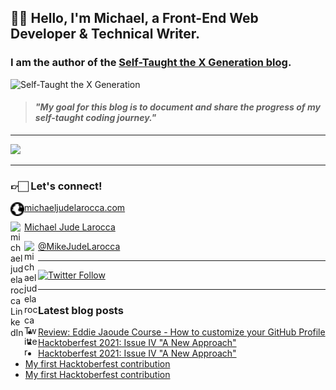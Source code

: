 ## 🖖🏻 Hello, I'm Michael, a Front-End Web Developer & Technical Writer.

### I am the author of the [Self-Taught the X Generation blog](https://selftaughttxg.com/).

![Self-Taught the X Generation](https://selftaughttxg.com/static/5d3d566ce09382d5f3bd0db47ef41795/8e1fc/TXG.jpg)

> #### *"My goal for this blog is to document and share the progress of my self-taught coding journey."*

---

<img src="https://github-readme-stats.vercel.app/api?username=michaellarocca&show_icons=true&theme=tokyonight" />

---

### 👉🏻 Let's connect!

[<img align="left" alt="michaeljudelarocca.com" width="22px" src="https://raw.githubusercontent.com/iconic/open-iconic/master/svg/globe.svg" />](https://michaeljudelarocca.com/) [michaeljudelarocca.com](michaeljudelarocca.com)

[<img align="left" alt="michaeljudelarocca LinkedIn" width="22px" src="https://cdn.jsdelivr.net/npm/simple-icons@v3/icons/linkedin.svg" />](https://www.linkedin.com/in/michael-larocca-9315a3202/)[Michael Jude Larocca](https://www.linkedin.com/in/michael-larocca-9315a3202/)

[<img align="left" alt="michaeljudelarocca Twitter" width="22px" src="https://cdn.jsdelivr.net/npm/simple-icons@v3/icons/twitter.svg" />](https://twitter.com/MikeJudeLarocca)[@MikeJudeLarocca](https://twitter.com/MikeJudeLarocca)


---

[![Twitter Follow](https://img.shields.io/twitter/follow/MikeJudeLarocca?color=1DA1F2&logo=twitter&style=for-the-badge)](https://twitter.com/intent/follow?original_referer=https%3A%2F%2Fgithub.com%2FMikeJudeLarocca&screen_name=MikeJudeLarocca)

---

### Latest blog posts
<!-- BLOG-POST-LIST:START -->
- [Review: Eddie Jaoude Course - How to customize your GitHub Profile](https://michaeljudelarocca.hashnode.dev/review-eddie-jaoude-course-how-to-customize-your-github-profile)
- [Hacktoberfest 2021: Issue IV &quot;A New Approach&quot;](https://dev.to/michaellarocca/hacktoberfest-2021-issue-iv-a-new-approach-18ln)
- [Hacktoberfest 2021: Issue IV &quot;A New Approach&quot;](https://michaeljudelarocca.hashnode.dev/hacktoberfest-2021-issue-iv-a-new-approach)
- [My first Hacktoberfest contribution](https://dev.to/michaellarocca/my-first-hacktoberfest-contribution-2do6)
- [My first Hacktoberfest contribution](https://michaeljudelarocca.hashnode.dev/my-first-hacktoberfest-contribution)
<!-- BLOG-POST-LIST:END -->

<!--
**MichaelLarocca/MichaelLarocca** is a ✨ _special_ ✨ repository because its `README.md` (this file) appears on your GitHub profile.

Here are some ideas to get you started:

- 🔭 I’m currently working on ...
- 🌱 I’m currently learning ...
- 👯 I’m looking to collaborate on ...
- 🤔 I’m looking for help with ...
- 💬 Ask me about ...
- 📫 How to reach me: ...
- 😄 Pronouns: ...
- ⚡ Fun fact: ...
-->
